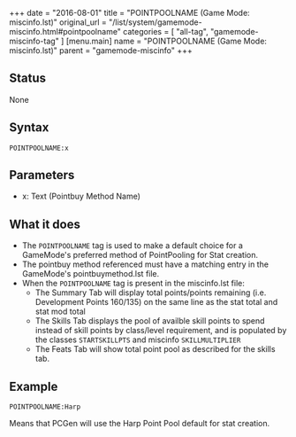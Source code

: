 +++
date = "2016-08-01"
title = "POINTPOOLNAME (Game Mode: miscinfo.lst)"
original_url = "/list/system/gamemode-miscinfo.html#pointpoolname"
categories = [ "all-tag", "gamemode-miscinfo-tag" ]
[menu.main]
    name = "POINTPOOLNAME (Game Mode: miscinfo.lst)"
    parent = "gamemode-miscinfo"
+++

## Status

None

## Syntax

`POINTPOOLNAME:x`

## Parameters

-   x: Text (Pointbuy Method Name)



What it does
------------

-   The `POINTPOOLNAME` tag is used to make a default choice for a
    GameMode's preferred method of PointPooling for Stat creation.
-   The pointbuy method referenced must have a matching entry in the
    GameMode's <span class="lstfile"> pointbuymethod.lst </span> file.
-   When the `POINTPOOLNAME` tag is present in the <span
    class="lstfile"> miscinfo.lst </span> file:
    -   The Summary Tab will display total points/points remaining (i.e.
        Development Points 160/135) on the same line as the stat total
        and stat mod total
    -   The Skills Tab displays the pool of availble skill points to
        spend instead of skill points by class/level requirement, and is
        populated by the classes `STARTSKILLPTS` and miscinfo
        `SKILLMULTIPLIER`
    -   The Feats Tab will show total point pool as described for the
        skills tab.

Example
-------

`POINTPOOLNAME:Harp`

Means that PCGen will use the Harp Point Pool default for stat creation.

